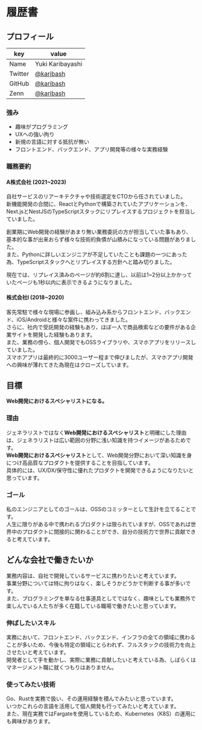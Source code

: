 # 履歴書

## プロフィール

| key     | value                                     |
|---------|-------------------------------------------|
| Name    | Yuki Karibayashi                          |
| Twitter | [@karibash](https://twitter.com/karibash) |
| GitHub  | [@karibash](https://github.com/karibash)  |
| Zenn    | [@karibash](https://zenn.dev/karibash)    |

### 強み

- 趣味がプログラミング
- UXへの強い拘り
- 新規の言語に対する抵抗が無い
- フロントエンド、バックエンド、アプリ開発等の様々な実務経験

### 職務要約

#### A株式会社 (2021~2023)

自社サービスのリアーキテクチャや技術選定をCTOから任されていました。  
新機能開発の合間に、ReactとPythonで構築されていたアプリケーションを、Next.jsとNestJSのTypeScriptスタックにリプレイスするプロジェクトを担当していました。

創業期にWeb開発の経験があまり無い業務委託の方が担当していた事もあり、基本的な事が出来おらず様々な技術的負債が山積みになっている問題がありました。  
また、Pythonに詳しいエンジニアが不足していたことも課題の一つにあった為、TypeScriptスタックへとリプレイスする方針へと踏み切りました。

現在では、リプレイス済みのページが約6割に達し、以前は1~2分以上かかっていたページも1秒以内に表示できるようになりました。

#### 株式会社I (2018~2020)

客先常駐で様々な現場に参画し、組み込み系からフロントエンド、バックエンド、iOS/Androidと様々な案件に携わってきました。  
さらに、社内で受託開発の経験もあり、ほぼ一人で商品検索などの要件がある企業サイトを開発した経験もあります。  
また、業務の傍ら、個人開発でもOSSライブラリや、スマホアプリをリリースしていました。  
スマホアプリは最終的に3000ユーザー程まで伸びましたが、スマホアプリ開発への興味が薄れてきた為現在はクローズしています。

## 目標

**Web開発におけるスペシャリストになる。**

### 理由

ジェネラリストではなく**Web開発におけるスペシャリスト**と明確にした理由は、ジェネラリストは広い範囲の分野に浅い知識を持つイメージがあるためです。  
**Web開発におけるスペシャリスト**として、Web開発分野において深い知識を身につけ高品質なプロダクトを提供することを目指しています。  
具体的には、UX/DX/保守性に優れたプロダクトを開発できるようになりたいと思っています。

### ゴール

私のエンジニアとしてのゴールは、OSSのコミッターとして生計を立てることです。  
人生に限りがある中で携われるプロダクトは限られていますが、OSSであれば世界中のプロダクトに間接的に関わることができ、自分の技術力で世界に貢献できると考えています。

## どんな会社で働きたいか

業務内容は、自社で開発しているサービスに携わりたいと考えています。  
事業分野については特に拘りはなく、楽しそうかどうかで判断する事が多いです。  
また、プログラミングを単なる仕事道具としてではなく、趣味としても業務外で楽しんでいる人たちが多く在籍している職場で働きたいと思っています。

### 伸ばしたいスキル

実務において、フロントエンド、バックエンド、インフラの全ての領域に携わることが多いため、今後も特定の領域にとらわれず、フルスタックの技術力を向上させたいと考えています。  
開発者として手を動かし、実際に業務に貢献したいと考えている為、しばらくはマネージメント職に就くつもりはありません。

### 使ってみたい技術

Go、Rustを実務で扱い、その運用経験を積んでみたいと思っています。  
いつかこれらの言語を活用して個人開発も行ってみたいと考えています。  
また、現在実務ではFargateを使用しているため、Kubernetes（K8S）の運用にも興味があります。
